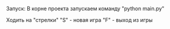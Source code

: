 Запуск:
В корне проекта запускаем команду "python main.py"

Ходить на "стрелки"
"S" - новая игра
"F" - выход из игры
